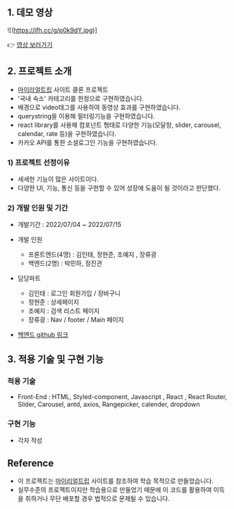 ## **1. 데모 영상**

![(https://ifh.cc/g/p0k9dY.jpg)]

👉 [영상 보러가기](https://ifh.cc/v/oppC60.mp4)

## **2. 프로젝트 소개**

- [마이라얼트립](https://www.myrealtrip.com/) 사이트 클론 프로젝트
- '국내 숙소' 카테고리를 한정으로 구현하였습니다.
- 배경으로 video태그를 사용하여 동영상 효과를 구현하였습니다.
- querystring을 이용해 필터링기능을 구현하였습니다.
- react library를 사용해 컴포넌트 형태로 다양한 기능(모달창, slider, carousel, calendar, rate 등)을 구현하였습니다.
- 카카오 API를 통한 소셜로그인 기능을 구현하였습니다.

### **1) 프로젝트 선정이유**

- 세세한 기능이 많은 사이트이다.
- 다양한 UI, 기능, 통신 등을 구현할 수 있어 성장에 도움이 될 것이라고 판단했다.

### **2) 개발 인원 및 기간**

- 개발기간 : 2022/07/04 ~ 2022/07/15
- 개발 인원

  - 프론트엔드(4명) : 김인태, 정현준, 조예지 , 장류광
  - 백엔드(2명) : 박민하, 정진관

- 담당파트
  - 김인태 : 로그인 회원가입 / 장바구니
  - 정현준 : 상세페이지
  - 조예지 : 검색 리스트 페이지
  - 장류광 : Nav / footer / Main 페이지
- [백엔드 github 링크](https://github.com/wecode-bootcamp-korea/34-2nd-Fake-Trip-backend)

## **3. 적용 기술 및 구현 기능**

### **적용 기술**

- Front-End : HTML, Styled-component, Javascript , React , React Router, Slider, Carousel, antd, axios, Rangepicker, calender, dropdown

### **구현 기능**

- 각자 작성

## **Reference**

- 이 프로젝트는 [마이리얼트립](https://www.myrealtrip.com/) 사이트를 참조하여 학습 목적으로 만들었습니다.
- 실무수준의 프로젝트이지만 학습용으로 만들었기 때문에 이 코드를 활용하여 이득을 취하거나 무단 배포할 경우 법적으로 문제될 수 있습니다.
